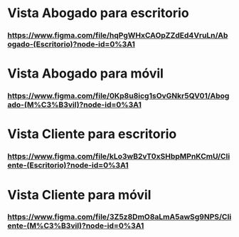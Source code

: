 # Vista Abogado para escritorio

### https://www.figma.com/file/hqPgWHxCAOpZZdEd4VruLn/Abogado-(Escritorio)?node-id=0%3A1

# Vista Abogado para móvil

### https://www.figma.com/file/0Kp8u8icg1sOvGNkr5QV01/Abogado-(M%C3%B3vil)?node-id=0%3A1

# Vista Cliente para escritorio

### https://www.figma.com/file/kLo3wB2vT0xSHbpMPnKCmU/Cliente-(Escritorio)?node-id=0%3A1

# Vista Cliente para móvil

### https://www.figma.com/file/3Z5z8DmO8aLmA5awSg9NPS/Cliente-(M%C3%B3vil)?node-id=0%3A1
